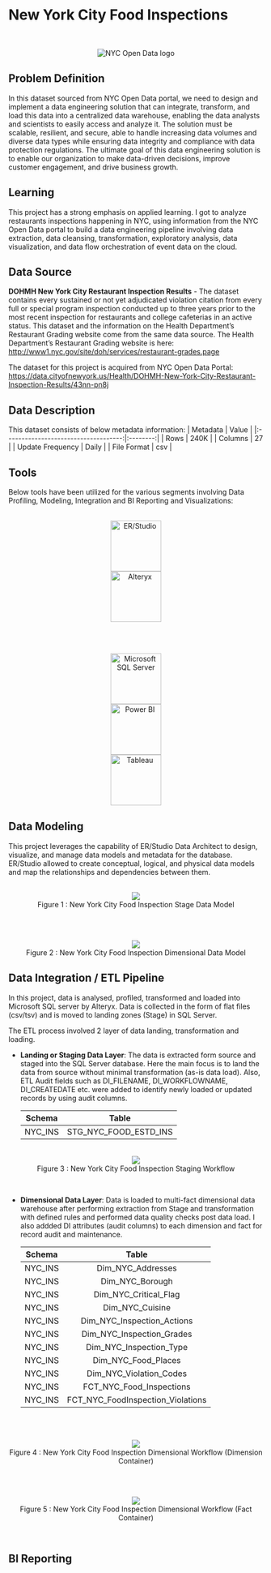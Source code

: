 # New York City Food Inspections

<br>

<p align="center">
 <img src="./img/nyc-logo.jpg" title="NYC Open Data logo" alt = "NYC Open Data logo" />
</p>

## Problem Definition

In this dataset sourced from NYC Open Data portal, we need to design and implement a data engineering solution that can integrate, transform, and load this data into a centralized data warehouse, enabling the data analysts and scientists to easily access and analyze it. The solution must be scalable, resilient, and secure, able to handle increasing data volumes and diverse data types while ensuring data integrity and compliance with data protection regulations. The ultimate goal of this data engineering solution is to enable our organization to make data-driven decisions, improve customer engagement, and drive business growth.

## Learning

This project has a strong emphasis on applied learning. I got to analyze restaurants inspections happening in NYC, using information from the NYC Open Data portal to build a data engineering pipeline involving data extraction, data cleansing, transformation, exploratory analysis, data visualization, and data flow orchestration of event data on the cloud.

## Data Source

**DOHMH New York City Restaurant Inspection Results** - The dataset contains every sustained or not yet adjudicated violation citation from every full or special program inspection conducted up to three years prior to the most recent inspection for restaurants and college cafeterias in an active status. This dataset and the information on the Health Department’s Restaurant Grading website come from the same data source. The Health Department’s Restaurant Grading website is here:
http://www1.nyc.gov/site/doh/services/restaurant-grades.page

The dataset for this project is acquired from NYC Open Data Portal:
https://data.cityofnewyork.us/Health/DOHMH-New-York-City-Restaurant-Inspection-Results/43nn-pn8j

## Data Description

This dataset consists of below metadata information:
|              Metadata                |   Value  |
|:------------------------------------:|:--------:|
|               Rows                   |    240K  |
|             Columns                  |     27   |
|          Update Frequency            |   Daily  |
|             File Format              |    csv   |


## Tools 

Below tools have been utilized for the various segments involving Data Profiling, Modeling, Integration and BI Reporting and Visualizations:

<p align="center">  
    <br>
	<a href="#">
        <img height=100 src="img/erstudio.png" alt="ER/Studio" title="ER/Studio" hspace=80> 
  </a>	
 	<a href="#">
        <img height=100 src="img/alteryx.png" alt="Alteryx" title="Alteryx" hspace=80> 
  </a>
    <br>
</p>
<br>
<p align="center">  
    <br>
	<a href="#">
        <img height=100 src="img/mssqlserver-modified.png" alt="Microsoft SQL Server" title="Microsoft SQL Server" hspace=80> 
  </a>	
 	<a href="#">
        <img height=100 src="img/powerbi.png" alt="Power BI" title="Power BI" hspace=80> 
  </a>
  	<a href="#">
        <img height=100 src="img/tableau.png" alt="Tableau" title="Tableau" hspace=80> 
  </a>
    <br>
</p>

## Data Modeling

This project leverages the capability of ER/Studio Data Architect to design, visualize, and manage data models and metadata for the database. ER/Studio allowed to create conceptual, logical, and physical data models and map the relationships and dependencies between them.

<p align="center">  
  <br>
	<a href="#">
        <img src="img/stage_model.png"> 
  </a>		
    <br>
	Figure 1 : New York City Food Inspection Stage Data Model
</p>
<br>

<p align="center">  
  <br>
	<a href="#">
        <img src="img/dim_model.jpg"> 
  </a>		
    <br>
	Figure 2 : New York City Food Inspection Dimensional Data Model
</p>

## Data Integration / ETL Pipeline

In this project, data is analysed, profiled, transformed and loaded into Microsoft SQL server by Alteryx. Data is collected in the form of flat files (csv/tsv) and is moved to landing zones (Stage) in SQL Server.

The ETL process involved 2 layer of data landing, transformation and loading.
- **Landing or Staging Data Layer**: The data is extracted form source and staged into the SQL Server database. Here the main focus is to land the data from source without minimal transformation (as-is data load). Also, ETL Audit fields such as DI_FILENAME, DI_WORKFLOWNAME, DI_CREATEDATE etc. were added to identify newly loaded or updated records by using audit columns.

	|              Schema                  |             Table  	   |
	|:------------------------------------:|:-------------------------:|
	|               NYC_INS                |    STG_NYC_FOOD_ESTD_INS  |
<p align="center">  
  <br>
	<a href="#">
        <img src="img/stage_load.jpg"> 
  </a>		
    <br>
	Figure 3 : New York City Food Inspection Staging Workflow
</p>
<br>
	
- **Dimensional Data Layer**: Data is loaded to multi-fact dimensional data warehouse after performing extraction from Stage and transformation with defined rules and performed data quality checks post data load. I also addded DI attributes (audit columns) to each dimension and fact for record audit and maintenance.

	|              Schema                  |             Table  	   |
	|:------------------------------------:|:-------------------------:|
	|               NYC_INS                |    Dim_NYC_Addresses  |
	|               NYC_INS                |    Dim_NYC_Borough  |
	|               NYC_INS                |    Dim_NYC_Critical_Flag  |
	|               NYC_INS                |    Dim_NYC_Cuisine  |
	|               NYC_INS                |    Dim_NYC_Inspection_Actions  |
	|               NYC_INS                |    Dim_NYC_Inspection_Grades  |
	|               NYC_INS                |    Dim_NYC_Inspection_Type  |
	|               NYC_INS                |    Dim_NYC_Food_Places
	|               NYC_INS                |    Dim_NYC_Violation_Codes  |
	|               NYC_INS                |    FCT_NYC_Food_Inspections  |
	|               NYC_INS                |    FCT_NYC_FoodInspection_Violations  |
<br>
<p align="center">  
  <br>
	<a href="#">
        <img src="img/dim_load.jpg">
  </a>		
    <br>
	Figure 4 : New York City Food Inspection Dimensional Workflow (Dimension Container)
</p>
<br>
<p align="center">  
  <br>
	<a href="#">
        <img src="img/fact_load.jpg">
  </a>		
    <br>
	Figure 5 : New York City Food Inspection Dimensional Workflow (Fact Container) 
</p>
<br>

## BI Reporting

